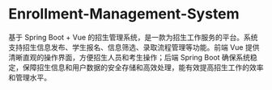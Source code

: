 # Enrollment-Management-System
基于 Spring Boot + Vue 的招生管理系统，是一款为招生工作服务的平台。系统支持招生信息发布、学生报名、信息筛选、录取流程管理等功能。前端 Vue 提供清晰直观的操作界面，方便招生人员和考生操作；后端 Spring Boot 确保系统稳定，保障招生信息和用户数据的安全存储和高效处理，能有效提高招生工作的效率和管理水平。
